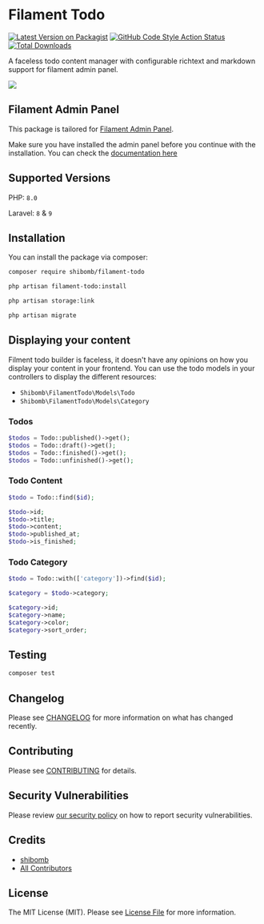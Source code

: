 # Filament Todo

[![Latest Version on Packagist](https://img.shields.io/packagist/v/shibomb/filament-todo.svg?style=flat-square)](https://packagist.org/packages/shibomb/filament-todo)
[![GitHub Code Style Action Status](https://img.shields.io/github/workflow/status/shibomb/filament-todo/Check%20&%20fix%20styling?label=code%20style)](https://github.com/shibomb/filament-todo/actions?query=workflow%3A"Check+%26+fix+styling"+branch%3Amain)
[![Total Downloads](https://img.shields.io/packagist/dt/shibomb/filament-todo.svg?style=flat-square)](https://packagist.org/packages/shibomb/filament-todo)

A faceless todo content manager with configurable richtext and markdown support for filament admin panel.

![](./art/screen1.png)

## Filament Admin Panel

This package is tailored for [Filament Admin Panel](https://filamentphp.com/).

Make sure you have installed the admin panel before you continue with the installation. You can check the [documentation here](https://filamentphp.com/docs/admin)

## Supported Versions

PHP: `8.0`

Laravel: `8` & `9`

## Installation

You can install the package via composer:

```bash
composer require shibomb/filament-todo

php artisan filament-todo:install

php artisan storage:link

php artisan migrate
```

## Displaying your content

Filment todo builder is faceless, it doesn't have any opinions on how you display your content in your frontend. You can use the todo models in your controllers to display the different resources:

- `Shibomb\FilamentTodo\Models\Todo`
- `Shibomb\FilamentTodo\Models\Category`

### Todos

```php
$todos = Todo::published()->get();
$todos = Todo::draft()->get();
$todos = Todo::finished()->get();
$todos = Todo::unfinished()->get();
```

### Todo Content

```php
$todo = Todo::find($id);

$todo->id;
$todo->title;
$todo->content;
$todo->published_at;
$todo->is_finished;
```

### Todo Category

```php
$todo = Todo::with(['category'])->find($id);

$category = $todo->category;

$category->id;
$category->name;
$category->color;
$category->sort_order;
```

## Testing

```bash
composer test
```

## Changelog

Please see [CHANGELOG](CHANGELOG.md) for more information on what has changed recently.

## Contributing

Please see [CONTRIBUTING](.github/CONTRIBUTING.md) for details.

## Security Vulnerabilities

Please review [our security policy](../../security/policy) on how to report security vulnerabilities.

## Credits

- [shibomb](https://github.com/shibomb)
- [All Contributors](../../contributors)

## License

The MIT License (MIT). Please see [License File](LICENSE.md) for more information.
